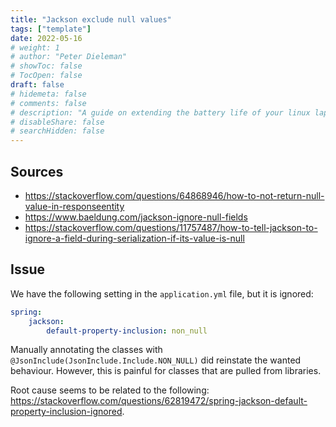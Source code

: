```yaml
---
title: "Jackson exclude null values"
tags: ["template"]
date: 2022-05-16
# weight: 1
# author: "Peter Dieleman"
# showToc: false
# TocOpen: false
draft: false
# hidemeta: false
# comments: false
# description: "A guide on extending the battery life of your linux laptop"
# disableShare: false
# searchHidden: false
---
```


## Sources

- <https://stackoverflow.com/questions/64868946/how-to-not-return-null-value-in-responseentity>
- <https://www.baeldung.com/jackson-ignore-null-fields>
- <https://stackoverflow.com/questions/11757487/how-to-tell-jackson-to-ignore-a-field-during-serialization-if-its-value-is-null>

## Issue

We have the following setting in the `application.yml` file, but it is ignored:

```yml
spring:
    jackson:
        default-property-inclusion: non_null
```

Manually annotating the classes with 
`@JsonInclude(JsonInclude.Include.NON_NULL)`
 did reinstate the wanted behaviour. However, this is painful for classes that are pulled from libraries.

Root cause seems to be related to the following: <https://stackoverflow.com/questions/62819472/spring-jackson-default-property-inclusion-ignored>.